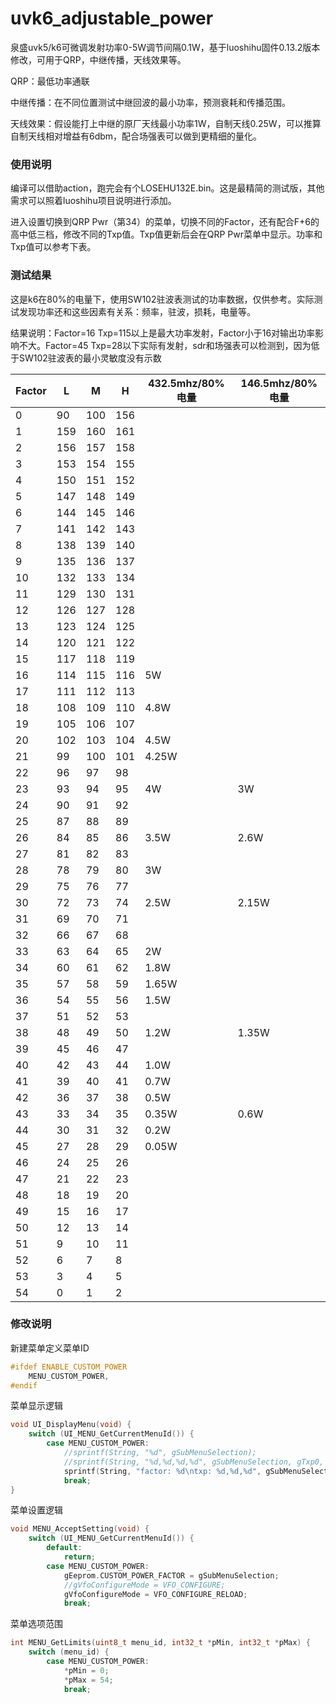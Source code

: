 # uvk6_adjustable_power

泉盛uvk5/k6可微调发射功率0-5W调节间隔0.1W，基于luoshihu固件0.13.2版本修改，可用于QRP，中继传播，天线效果等。

QRP：最低功率通联

中继传播：在不同位置测试中继回波的最小功率，预测衰耗和传播范围。

天线效果：假设能打上中继的原厂天线最小功率1W，自制天线0.25W，可以推算自制天线相对增益有6dbm，配合场强表可以做到更精细的量化。

### 使用说明

编译可以借助action，跑完会有个LOSEHU132E.bin。这是最精简的测试版，其他需求可以照着luoshihu项目说明进行添加。

进入设置切换到QRP Pwr（第34）的菜单，切换不同的Factor，还有配合F+6的高中低三档，修改不同的Txp值。Txp值更新后会在QRP Pwr菜单中显示。功率和Txp值可以参考下表。

### 测试结果

这是k6在80%的电量下，使用SW102驻波表测试的功率数据，仅供参考。实际测试发现功率还和这些因素有关系：频率，驻波，损耗，电量等。

结果说明：Factor=16 Txp=115以上是最大功率发射，Factor小于16对输出功率影响不大。Factor=45 Txp=28以下实际有发射，sdr和场强表可以检测到，因为低于SW102驻波表的最小灵敏度没有示数

| Factor | L   | M   | H   | 432.5mhz/80%电量 | 146.5mhz/80%电量 |
| -------- | ----- | ----- | ----- | ---------------- | ---------- |
| 0      | 90  | 100 | 156 |                |          |
| 1      | 159 | 160 | 161 |                |          |
| 2      | 156 | 157 | 158 |                |          |
| 3      | 153 | 154 | 155 |                |          |
| 4      | 150 | 151 | 152 |                |          |
| 5      | 147 | 148 | 149 |                |          |
| 6      | 144 | 145 | 146 |                |          |
| 7      | 141 | 142 | 143 |                |          |
| 8      | 138 | 139 | 140 |                |          |
| 9      | 135 | 136 | 137 |                |          |
| 10     | 132 | 133 | 134 |                |          |
| 11     | 129 | 130 | 131 |                |          |
| 12     | 126 | 127 | 128 |                |          |
| 13     | 123 | 124 | 125 |                |          |
| 14     | 120 | 121 | 122 |                |          |
| 15     | 117 | 118 | 119 |                |          |
| 16     | 114 | 115 | 116 | 5W             |          |
| 17     | 111 | 112 | 113 |                |          |
| 18     | 108 | 109 | 110 | 4.8W           |          |
| 19     | 105 | 106 | 107 |                |          |
| 20     | 102 | 103 | 104 | 4.5W           |          |
| 21     | 99  | 100 | 101 | 4.25W          |          |
| 22     | 96  | 97  | 98  |                |          |
| 23     | 93  | 94  | 95  | 4W             | 3W       |
| 24     | 90  | 91  | 92  |                |          |
| 25     | 87  | 88  | 89  |                |          |
| 26     | 84  | 85  | 86  | 3.5W           | 2.6W     |
| 27     | 81  | 82  | 83  |                |          |
| 28     | 78  | 79  | 80  | 3W             |          |
| 29     | 75  | 76  | 77  |                |          |
| 30     | 72  | 73  | 74  | 2.5W           | 2.15W    |
| 31     | 69  | 70  | 71  |                |          |
| 32     | 66  | 67  | 68  |                |          |
| 33     | 63  | 64  | 65  | 2W             |          |
| 34     | 60  | 61  | 62  | 1.8W           |          |
| 35     | 57  | 58  | 59  | 1.65W          |          |
| 36     | 54  | 55  | 56  | 1.5W           |          |
| 37     | 51  | 52  | 53  |                |          |
| 38     | 48  | 49  | 50  | 1.2W           | 1.35W    |
| 39     | 45  | 46  | 47  |                |          |
| 40     | 42  | 43  | 44  | 1.0W           |          |
| 41     | 39  | 40  | 41  | 0.7W           |          |
| 42     | 36  | 37  | 38  | 0.5W           |          |
| 43     | 33  | 34  | 35  | 0.35W          | 0.6W     |
| 44     | 30  | 31  | 32  | 0.2W           |          |
| 45     | 27  | 28  | 29  | 0.05W          |          |
| 46     | 24  | 25  | 26  |                |          |
| 47     | 21  | 22  | 23  |                |          |
| 48     | 18  | 19  | 20  |                |          |
| 49     | 15  | 16  | 17  |                |          |
| 50     | 12  | 13  | 14  |                |          |
| 51     | 9   | 10  | 11  |                |          |
| 52     | 6   | 7   | 8   |                |          |
| 53     | 3   | 4   | 5   |                |          |
| 54     | 0   | 1   | 2   |                |          |


### 修改说明

新建菜单定义菜单ID

```c
#ifdef ENABLE_CUSTOM_POWER
    MENU_CUSTOM_POWER,
#endif
```

菜单显示逻辑

```c
void UI_DisplayMenu(void) {
    switch (UI_MENU_GetCurrentMenuId()) {
        case MENU_CUSTOM_POWER:
            //sprintf(String, "%d", gSubMenuSelection);
            //sprintf(String, "%d,%d,%d,%d", gSubMenuSelection, gTxp0, gTxp1, gTxp2);
            sprintf(String, "factor: %d\ntxp: %d,%d,%d", gSubMenuSelection, gTxp0, gTxp1, gTxp2);
            break;
}
```

菜单设置逻辑

```c
void MENU_AcceptSetting(void) {
    switch (UI_MENU_GetCurrentMenuId()) {
        default:
            return;
        case MENU_CUSTOM_POWER:
            gEeprom.CUSTOM_POWER_FACTOR = gSubMenuSelection;
            //gVfoConfigureMode = VFO_CONFIGURE;
            gVfoConfigureMode = VFO_CONFIGURE_RELOAD;
            break;
```

菜单选项范围

```c
int MENU_GetLimits(uint8_t menu_id, int32_t *pMin, int32_t *pMax) {
    switch (menu_id) {
        case MENU_CUSTOM_POWER:
            *pMin = 0;
            *pMax = 54;
            break;
```


